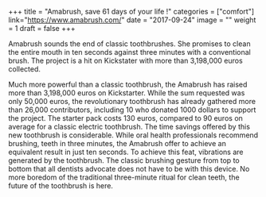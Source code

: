 +++
title = "Amabrush, save 61 days of your life !"
categories = ["comfort"]
link="https://www.amabrush.com/"
date = "2017-09-24"
image = ""
weight = 1
draft = false
+++

Amabrush sounds the end of classic toothbrushes. She promises to clean the entire mouth in ten seconds against three minutes with a conventional brush. The project is a hit on Kickstater with more than 3,198,000 euros collected.

Much more powerful than a classic toothbrush, the Amabrush has raised more than 3,198,000 euros on Kickstarter. While the sum requested was only 50,000 euros, the revolutionary toothbrush has already gathered more than 26,000 contributors, including 10 who donated 1000 dollars to support the project. The starter pack costs 130 euros, compared to 90 euros on average for a classic electric toothbrush.
The time savings offered by this new toothbrush is considerable. While oral health professionals recommend brushing, teeth in three minutes, the Amabrush offer to achieve an equivalent result in just ten seconds. To achieve this feat, vibrations are generated by the toothbrush. The classic brushing gesture from top to bottom that all dentists advocate does not have to be with this device. No more boredom of the traditional three-minute ritual for clean teeth, the future of the toothbrush is here.
<!--stackedit_data:
eyJoaXN0b3J5IjpbMzQxOTk2NTM5LC02ODAzMzAzNzldfQ==
-->